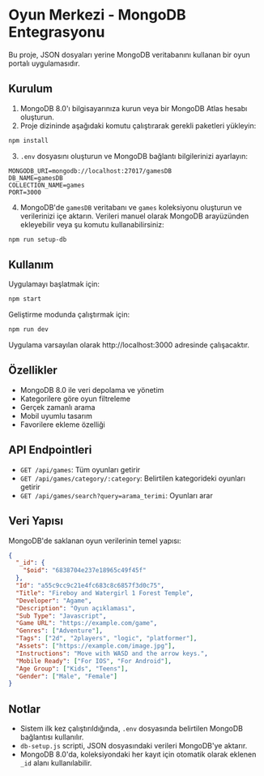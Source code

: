 # Oyun Merkezi - MongoDB Entegrasyonu

Bu proje, JSON dosyaları yerine MongoDB veritabanını kullanan bir oyun portalı uygulamasıdır.

## Kurulum

1. MongoDB 8.0'ı bilgisayarınıza kurun veya bir MongoDB Atlas hesabı oluşturun.
2. Proje dizininde aşağıdaki komutu çalıştırarak gerekli paketleri yükleyin:

```bash
npm install
```

3. `.env` dosyasını oluşturun ve MongoDB bağlantı bilgilerinizi ayarlayın:

```
MONGODB_URI=mongodb://localhost:27017/gamesDB
DB_NAME=gamesDB
COLLECTION_NAME=games
PORT=3000
```

4. MongoDB'de `gamesDB` veritabanı ve `games` koleksiyonu oluşturun ve verilerinizi içe aktarın. Verileri manuel olarak MongoDB arayüzünden ekleyebilir veya şu komutu kullanabilirsiniz:

```bash
npm run setup-db
```

## Kullanım

Uygulamayı başlatmak için:

```bash
npm start
```

Geliştirme modunda çalıştırmak için:

```bash
npm run dev
```

Uygulama varsayılan olarak http://localhost:3000 adresinde çalışacaktır.

## Özellikler

- MongoDB 8.0 ile veri depolama ve yönetim
- Kategorilere göre oyun filtreleme
- Gerçek zamanlı arama
- Mobil uyumlu tasarım
- Favorilere ekleme özelliği

## API Endpointleri

- `GET /api/games`: Tüm oyunları getirir
- `GET /api/games/category/:category`: Belirtilen kategorideki oyunları getirir
- `GET /api/games/search?query=arama_terimi`: Oyunları arar

## Veri Yapısı

MongoDB'de saklanan oyun verilerinin temel yapısı:

```json
{
  "_id": {
    "$oid": "6838704e237e18965c49f45f"
  },
  "Id": "a55c9cc9c21e4fc683c8c6857f3d0c75",
  "Title": "Fireboy and Watergirl 1 Forest Temple",
  "Developer": "Agame",
  "Description": "Oyun açıklaması",
  "Sub Type": "Javascript",
  "Game URL": "https://example.com/game",
  "Genres": ["Adventure"],
  "Tags": ["2d", "2players", "logic", "platformer"],
  "Assets": ["https://example.com/image.jpg"],
  "Instructions": "Move with WASD and the arrow keys.",
  "Mobile Ready": ["For IOS", "For Android"],
  "Age Group": ["Kids", "Teens"],
  "Gender": ["Male", "Female"]
}
```

## Notlar

- Sistem ilk kez çalıştırıldığında, `.env` dosyasında belirtilen MongoDB bağlantısı kullanılır.
- `db-setup.js` scripti, JSON dosyasındaki verileri MongoDB'ye aktarır.
- MongoDB 8.0'da, koleksiyondaki her kayıt için otomatik olarak eklenen `_id` alanı kullanılabilir. 